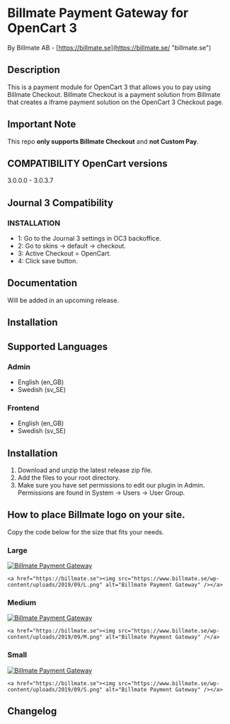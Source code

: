 # Billmate Payment Gateway for OpenCart 3
By Billmate AB - [https://billmate.se](https://billmate.se/ "billmate.se")

## Description
This is a payment module for OpenCart 3 that allows you to pay using Billmate Checkout. Billmate Checkout is a payment solution from Billmate that creates a iframe payment solution on the OpenCart 3 Checkout page.

## Important Note
This repo **only supports Billmate Checkout** and **not Custom Pay**.

## COMPATIBILITY OpenCart versions
3.0.0.0	- 3.0.3.7

## Journal 3 Compatibility

### INSTALLATION
* 1: Go to the Journal 3 settings in OC3 backoffice.
* 2: Go to skins -> default -> checkout.
* 3: Active Checkout = OpenCart.
* 4: Click save button.

## Documentation
Will be added in an upcoming release.

## Installation
## Supported Languages
### Admin
* English (en_GB)
* Swedish (sv_SE)
### Frontend
* English (en_GB)
* Swedish (sv_SE)

## Installation
1. Download and unzip the latest release zip file.
2. Add the files to your root directory.
3. Make sure you have set permissions to edit our plugin in Admin. Permissions are found in System -> Users -> User Group.

## How to place Billmate logo on your site.
Copy the code below for the size that fits your needs.

### Large
<a href="https://billmate.se"><img src="https://www.billmate.se/wp-content/uploads/2019/09/L.png" alt="Billmate Payment Gateway" /></a>

`<a href="https://billmate.se"><img src="https://www.billmate.se/wp-content/uploads/2019/09/L.png" alt="Billmate Payment Gateway" /></a>`

### Medium
<a href="https://billmate.se"><img src="https://www.billmate.se/wp-content/uploads/2019/09/M.png" alt="Billmate Payment Gateway" /></a>

`<a href="https://billmate.se"><img src="https://www.billmate.se/wp-content/uploads/2019/09/M.png" alt="Billmate Payment Gateway" /</a>`

### Small
<a href="https://billmate.se"><img src="https://www.billmate.se/wp-content/uploads/2019/09/S.png" alt="Billmate Payment Gateway" /></a>

`<a href="https://billmate.se"><img src="https://www.billmate.se/wp-content/uploads/2019/09/S.png" alt="Billmate Payment Gateway" /></a>`

## Changelog
